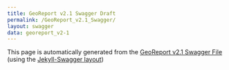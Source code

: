 ```yaml
---
title: GeoReport v2.1 Swagger Draft
permalink: /GeoReport_v2.1_Swagger/
layout: swagger
data: georeport_v2-1
---
```


This page is automatically generated from the [GeoReport v2.1 Swagger File](/data/georeport_v2-1.yaml) (using the [Jekyll-Swagger layout](https://github.com/jexhson/jekyll-swagger))